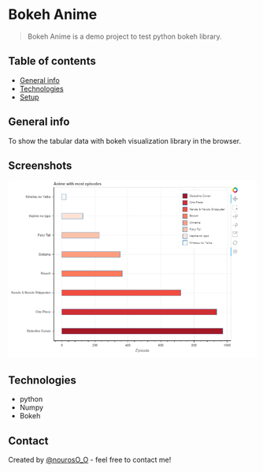 
# Bokeh Anime
> Bokeh Anime is a demo project to test python bokeh library.

## Table of contents
* [General info](#general-info)
* [Technologies](#technologies)
* [Setup](#setup)


## General info
To show the tabular data with bokeh visualization library in the browser. 

## Screenshots
![Example screenshot](./bokeh_anime/bokeh.png)

## Technologies
* python
* Numpy
* Bokeh

## Contact
Created by [@nourosO_O](https://twitter.com/nourosO_O) - feel free to contact me!
